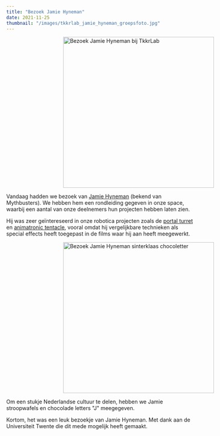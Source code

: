 ```yaml
---
title: "Bezoek Jamie Hyneman"
date: 2021-11-25
thumbnail: "/images/tkkrlab_jamie_hyneman_groepsfoto.jpg"
---
```


<img alt="Bezoek Jamie Hyneman bij TkkrLab" src="/images/tkkrlab_jamie_hyneman_groepsfoto.jpg" width="400px" height="400px" style="margin: 0px 30%;">

Vandaag hadden we bezoek van [Jamie Hyneman](https://nl.wikipedia.org/wiki/Jamie_Hyneman) (bekend van Mythbusters). We hebben hem een rondleiding gegeven in onze space, waarbij een aantal van onze deelnemers hun projecten hebben laten zien.

Hij was zeer geïntereseerd in onze robotica projecten zoals de [portal turret](https://ytec3d.com/big-turret/) en [animatronic tentacle](https://ytec3d.com/animatronic-tentacle/), vooral omdat hij vergelijkbare technieken als special effects heeft toegepast in de films waar hij aan heeft meegewerkt.

<img alt="Bezoek Jamie Hyneman sinterklaas chocoletter" src="/images/jamie_hyneman_chocoletter.jpg" width="400px" height="400px" style="margin: 0px 30%;">

Om een stukje Nederlandse cultuur te delen, hebben we Jamie stroopwafels en chocolade letters "J" meegegeven.

Kortom, het was een leuk bezoekje van Jamie Hyneman. Met dank aan de Universiteit Twente die dit mede mogelijk heeft gemaakt.